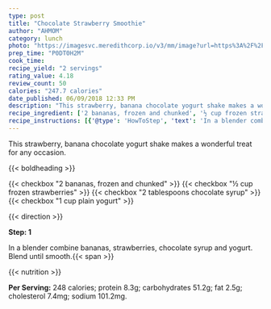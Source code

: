 ```yaml
---
type: post
title: "Chocolate Strawberry Smoothie"
author: "AHMOM"
category: lunch
photo: "https://imagesvc.meredithcorp.io/v3/mm/image?url=https%3A%2F%2Fimages.media-allrecipes.com%2Fuserphotos%2F836820.jpg"
prep_time: "P0DT0H2M"
cook_time: 
recipe_yield: "2 servings"
rating_value: 4.18
review_count: 50
calories: "247.7 calories"
date_published: 06/09/2018 12:33 PM
description: "This strawberry, banana chocolate yogurt shake makes a wonderful treat for any occasion."
recipe_ingredient: ['2 bananas, frozen and chunked', '½ cup frozen strawberries', '2 tablespoons chocolate syrup', '1 cup plain yogurt']
recipe_instructions: [{'@type': 'HowToStep', 'text': 'In a blender combine bananas, strawberries, chocolate syrup and yogurt. Blend until smooth.\n'}]
---
```


This strawberry, banana chocolate yogurt shake makes a wonderful treat for any occasion. 

{{< boldheading >}}

{{< checkbox "2  bananas, frozen and chunked" >}}
{{< checkbox "½ cup frozen strawberries" >}}
{{< checkbox "2 tablespoons chocolate syrup" >}}
{{< checkbox "1 cup plain yogurt" >}}


{{< direction >}}

**Step: 1**

In a blender combine bananas, strawberries, chocolate syrup and yogurt. Blend until smooth.{{< span >}}

{{< nutrition >}}

**Per Serving:** 248 calories; protein 8.3g; carbohydrates 51.2g; fat 2.5g; cholesterol 7.4mg; sodium 101.2mg.